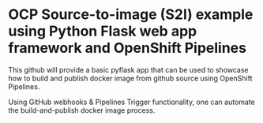 # OCP Source-to-image (S2I) example using Python Flask web app framework and OpenShift Pipelines
This github will provide a basic pyflask app that can be used to showcase how to build and publish docker image from github source using OpenShift Pipelines.

Using GitHub webhooks & Pipelines Trigger functionality, one can automate the build-and-publish docker image process.
